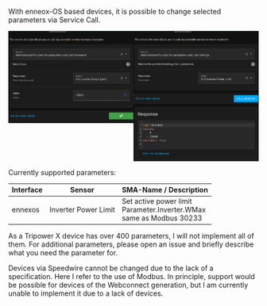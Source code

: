 With enneox-OS based devices, it is possible to change selected parameters via Service Call.

<img valign="top" src="images/set_parameter.png" width="50%"/><img valign="top" src="images/get_settings.png" width="50%"/>

Currently supported parameters:

| Interface | Sensor  | SMA-Name / Description |
|---|---|--|
| ennexos  | Inverter Power Limit | Set active power limit<br> Parameter.Inverter.WMax<br>same as Modbus 30233

As a Tripower X device has over 400 parameters, I will not implement all of them. For additional parameters, please open an issue and briefly describe what you need the parameter for. 

Devices via Speedwire cannot be changed due to the lack of a specification. Here I refer to the use of Modbus.
In principle, support would be possible for devices of the Webconnect generation, but I am currently unable to implement it due to a lack of devices.  